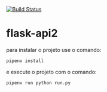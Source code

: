 [![Build Status](https://travis-ci.org/ATID-PROJECT/flask-api.svg?branch=master)](https://travis-ci.org/ATID-PROJECT/flask-api)

# flask-api2

para instalar o projeto use o comando:
```
pipenv install
```
e execute o projeto com o comando:
```
pipenv run python run.py
```
